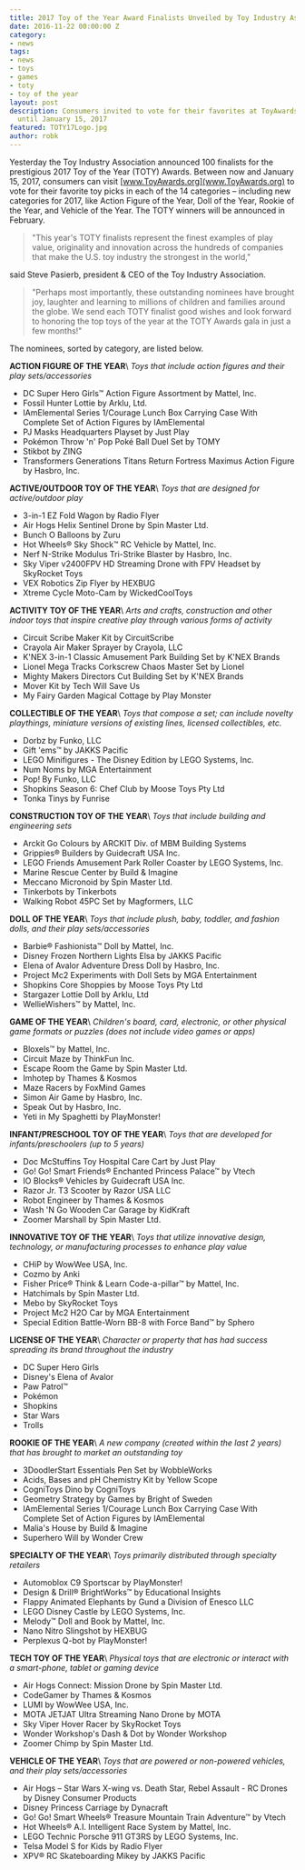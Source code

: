 ```yaml
---
title: 2017 Toy of the Year Award Finalists Unveiled by Toy Industry Association
date: 2016-11-22 00:00:00 Z
category:
- news
tags:
- news
- toys
- games
- toty
- toy of the year
layout: post
description: Consumers invited to vote for their favorites at ToyAwards.org - now
  until January 15, 2017
featured: TOTY17Logo.jpg
author: robk
---
```


Yesterday the Toy Industry Association announced 100 finalists for the prestigious 2017 Toy of the Year (TOTY) Awards. Between now and January 15, 2017, consumers can visit [www.ToyAwards.org](www.ToyAwards.org) to vote for their favorite toy picks in each of the 14 categories – including new categories for 2017, like Action Figure of the Year, Doll of the Year, Rookie of the Year, and Vehicle of the Year. The TOTY winners will be announced in February.

> "This year's TOTY finalists represent the finest examples of play value, originality and innovation across the hundreds of companies that make the U.S. toy industry the strongest in the world,"

said Steve Pasierb, president & CEO of the Toy Industry Association.

> "Perhaps most importantly, these outstanding nominees have brought joy, laughter and learning to millions of children and families around the globe. We send each TOTY finalist good wishes and look forward to honoring the top toys of the year at the TOTY Awards gala in just a few months!"

The nominees, sorted by category, are listed below.

**ACTION FIGURE OF THE YEAR**\\
*Toys that include action figures and their play sets/accessories*

* DC Super Hero Girls™ Action Figure Assortment by Mattel, Inc.
* Fossil Hunter Lottie by Arklu, Ltd.
* IAmElemental Series 1/Courage Lunch Box Carrying Case With Complete Set of Action Figures by IAmElemental
* PJ Masks Headquarters Playset by Just Play
* Pokémon Throw 'n' Pop Poké Ball Duel Set by TOMY
* Stikbot by ZING
* Transformers Generations Titans Return Fortress Maximus Action Figure by Hasbro, Inc.

**ACTIVE/OUTDOOR TOY OF THE YEAR**\\
*Toys that are designed for active/outdoor play*

* 3-in-1 EZ Fold Wagon by Radio Flyer
* Air Hogs Helix Sentinel Drone by Spin Master Ltd.
* Bunch O Balloons by Zuru
* Hot Wheels® Sky Shock™ RC Vehicle by Mattel, Inc.
* Nerf N-Strike Modulus Tri-Strike Blaster by Hasbro, Inc.
* Sky Viper v2400FPV HD Streaming Drone with FPV Headset by SkyRocket Toys
* VEX Robotics Zip Flyer by HEXBUG
* Xtreme Cycle Moto-Cam by WickedCoolToys

**ACTIVITY TOY OF THE YEAR**\\
*Arts and crafts, construction and other indoor toys that inspire creative play through various forms of activity*

* Circuit Scribe Maker Kit by CircuitScribe
* Crayola Air Maker Sprayer by Crayola, LLC
* K'NEX 3-in-1 Classic Amusement Park Building Set by K'NEX Brands
* Lionel Mega Tracks Corkscrew Chaos Master Set by Lionel
* Mighty Makers Directors Cut Building Set by K'NEX Brands
* Mover Kit by Tech Will Save Us
* My Fairy Garden Magical Cottage by Play Monster

**COLLECTIBLE OF THE YEAR**\\
*Toys that compose a set; can include novelty playthings, miniature versions of existing lines, licensed collectibles, etc.*

* Dorbz by Funko, LLC
* Gift 'ems™ by JAKKS Pacific
* LEGO Minifigures - The Disney Edition by LEGO Systems, Inc.
* Num Noms by MGA Entertainment
* Pop! By Funko, LLC
* Shopkins Season 6: Chef Club by Moose Toys Pty Ltd
* Tonka Tinys by Funrise

**CONSTRUCTION TOY OF THE YEAR**\\
*Toys that include building and engineering sets*

* Arckit Go Colours by ARCKIT Div. of MBM Building Systems
* Grippies® Builders by Guidecraft USA Inc.
* LEGO Friends Amusement Park Roller Coaster by LEGO Systems, Inc.
* Marine Rescue Center by Build & Imagine
* Meccano Micronoid by Spin Master Ltd.
* Tinkerbots by Tinkerbots
* Walking Robot 45PC Set by Magformers, LLC

**DOLL OF THE YEAR**\\
*Toys that include plush, baby, toddler, and fashion dolls, and their play sets/accessories*

* Barbie® Fashionista™ Doll by Mattel, Inc.
* Disney Frozen Northern Lights Elsa by JAKKS Pacific
* Elena of Avalor Adventure Dress Doll by Hasbro, Inc.
* Project Mc2 Experiments with Doll Sets by MGA Entertainment
* Shopkins Core Shoppies by Moose Toys Pty Ltd
* Stargazer Lottie Doll by Arklu, Ltd
* WellieWishers™ by Mattel, Inc.

**GAME OF THE YEAR**\\
*Children's board, card, electronic, or other physical game formats or puzzles (does not include video games or apps)*

* Bloxels™ by Mattel, Inc.
* Circuit Maze by ThinkFun Inc.
* Escape Room the Game by Spin Master Ltd.
* Imhotep by Thames & Kosmos
* Maze Racers by FoxMind Games
* Simon Air Game by Hasbro, Inc.
* Speak Out by Hasbro, Inc.
* Yeti in My Spaghetti by PlayMonster!

**INFANT/PRESCHOOL TOY OF THE YEAR**\\
*Toys that are developed for infants/preschoolers (up to 5 years)*

* Doc McStuffins Toy Hospital Care Cart by Just Play
* Go! Go! Smart Friends® Enchanted Princess Palace™ by Vtech
* IO Blocks® Vehicles by Guidecraft USA Inc.
* Razor Jr. T3 Scooter by Razor USA LLC
* Robot Engineer by Thames & Kosmos
* Wash 'N Go Wooden Car Garage by KidKraft
* Zoomer Marshall by Spin Master Ltd.

**INNOVATIVE TOY OF THE YEAR**\\
*Toys that utilize innovative design, technology, or manufacturing processes to enhance play value*

* CHiP by WowWee USA, Inc.
* Cozmo by Anki
* Fisher Price® Think & Learn Code-a-pillar™ by Mattel, Inc.
* Hatchimals by Spin Master Ltd.
* Mebo by SkyRocket Toys
* Project Mc2 H2O Car by MGA Entertainment
* Special Edition Battle-Worn BB-8 with Force Band™ by Sphero

**LICENSE OF THE YEAR**\\
*Character or property that has had success spreading its brand throughout the industry*

* DC Super Hero Girls
* Disney's Elena of Avalor
* Paw Patrol™
* Pokémon
* Shopkins
* Star Wars
* Trolls

**ROOKIE OF THE YEAR**\\
*A new company (created within the last 2 years) that has brought to market an outstanding toy*

* 3DoodlerStart Essentials Pen Set by WobbleWorks
* Acids, Bases and pH Chemistry Kit by Yellow Scope
* CogniToys Dino by CogniToys
* Geometry Strategy by Games by Bright of Sweden
* IAmElemental Series 1/Courage Lunch Box Carrying Case With Complete Set of Action Figures by IAmElemental
* Malia's House by Build & Imagine
* Superhero Will by Wonder Crew

**SPECIALTY OF THE YEAR**\\
*Toys primarily distributed through specialty retailers*

* Automoblox C9 Sportscar by PlayMonster!
* Design & Drill® BrightWorks™ by Educational Insights
* Flappy Animated Elephants by Gund a Division of Enesco LLC
* LEGO Disney Castle by LEGO Systems, Inc.
* Melody™ Doll and Book by Mattel, Inc.
* Nano Nitro Slingshot by HEXBUG
* Perplexus Q-bot by PlayMonster!

**TECH TOY OF THE YEAR**\\
*Physical toys that are electronic or interact with a smart-phone, tablet or gaming device*

* Air Hogs Connect: Mission Drone by Spin Master Ltd.
* CodeGamer by Thames & Kosmos
* LUMI by WowWee USA, Inc.
* MOTA JETJAT Ultra Streaming Nano Drone by MOTA
* Sky Viper Hover Racer by SkyRocket Toys
* Wonder Workshop's Dash & Dot by Wonder Workshop
* Zoomer Chimp by Spin Master Ltd.

**VEHICLE OF THE YEAR**\\
*Toys that are powered or non-powered vehicles, and their play sets/accessories*

* Air Hogs – Star Wars X-wing vs. Death Star, Rebel Assault - RC Drones by Disney Consumer Products
* Disney Princess Carriage by Dynacraft
* Go! Go! Smart Wheels® Treasure Mountain Train Adventure™ by Vtech
* Hot Wheels® A.I. Intelligent Race System by Mattel, Inc.
* LEGO Technic Porsche 911 GT3RS by LEGO Systems, Inc.
* Telsa Model S for Kids by Radio Flyer
* XPV® RC Skateboarding Mikey by JAKKS Pacific
